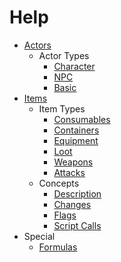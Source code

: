 # Help

- [Actors](Help/Actors)
  - Actor Types
    - [Character](Help/Actors/Character)
    - [NPC](Help/Actors/NPC)
    - [Basic](Help/Actors/Basic)
- [Items](Help/Items)
  - Item Types
    - [Consumables](Help/Items/Consumables)
    - [Containers](Help/Items/Containers)
    - [Equipment](Help/Items/Equipment)
    - [Loot](/Help/Items/Loot)
    - [Weapons](Help/Items/Weapons)
    - [Attacks](Help/Items/Attacks)
  - Concepts
    - [Description](Help/Items/Description)
    - [Changes](Help/Items/Changes)
    - [Flags](Help/Items/Flags)
    - [Script Calls](Help/Items/Script-Calls)
- Special
  - [Formulas](Help/Formulas)